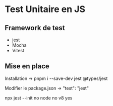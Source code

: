 # Test Unitaire en JS


## Framework de test
 - jest
  - Mocha
  - Vitest

## Mise en place

Installation
 -> pnpm i --save-dev jest @types/jest

Modifier le package.json
 -> "test": "jest"

npx jest --init
 no node no v8 yes